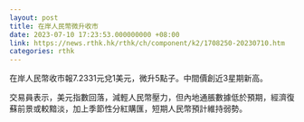 ```yaml
---
layout: post
title: 在岸人民幣微升收市
date: 2023-07-10 17:23:53.000000000 +08:00
link: https://news.rthk.hk/rthk/ch/component/k2/1708250-20230710.htm
categories: rthk
---
```


在岸人民幣收市報7.2331元兌1美元，微升5點子。中間價創近3星期新高。

交易員表示，美元指數回落，減輕人民幣壓力，但內地通脹數據低於預期，經濟復蘇前景或較黯淡，加上季節性分紅購匯，短期人民幣預計維持弱勢。
